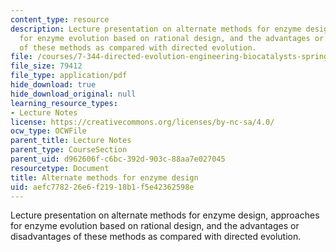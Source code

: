 ```yaml
---
content_type: resource
description: Lecture presentation on alternate methods for enzyme design, approaches
  for enzyme evolution based on rational design, and the advantages or disadvantages
  of these methods as compared with directed evolution.
file: /courses/7-344-directed-evolution-engineering-biocatalysts-spring-2008/aefc778226e6f21918b1f5e42362598e_ses13_slides.pdf
file_size: 79412
file_type: application/pdf
hide_download: true
hide_download_original: null
learning_resource_types:
- Lecture Notes
license: https://creativecommons.org/licenses/by-nc-sa/4.0/
ocw_type: OCWFile
parent_title: Lecture Notes
parent_type: CourseSection
parent_uid: d962606f-c6bc-392d-903c-88aa7e027045
resourcetype: Document
title: Alternate methods for enzyme design
uid: aefc7782-26e6-f219-18b1-f5e42362598e
---
```

Lecture presentation on alternate methods for enzyme design, approaches for enzyme evolution based on rational design, and the advantages or disadvantages of these methods as compared with directed evolution.